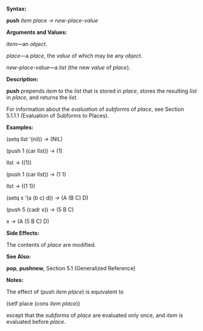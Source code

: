  

**Syntax:** 

**push** *item place → new-place-value* 

**Arguments and Values:** 

*item*—an *object*. 

*place*—a *place*, the *value* of which may be any *object*. 

*new-place-value*—a *list* (the new *value* of *place*). 



 

 

**Description:** 

**push** prepends *item* to the *list* that is stored in *place*, stores the resulting *list* in *place*, and returns the *list*. 

For information about the *evaluation* of *subforms* of *place*, see Section 5.1.1.1 (Evaluation of Subforms to Places). 

**Examples:** 

(setq llst ’(nil)) *→* (NIL) 

(push 1 (car llst)) *→* (1) 

llst *→* ((1)) 

(push 1 (car llst)) *→* (1 1) 

llst *→* ((1 1)) 

(setq x ’(a (b c) d)) *→* (A (B C) D) 

(push 5 (cadr x)) *→* (5 B C) 

x *→* (A (5 B C) D) 

**Side Effects:** 

The contents of *place* are modified. 

**See Also:** 

**pop**, **pushnew**, Section 5.1 (Generalized Reference) 

**Notes:** 

The effect of (push *item place*) is equivalent to 

(setf place (cons *item place*)) 

except that the *subforms* of *place* are evaluated only once, and *item* is evaluated before *place*. 